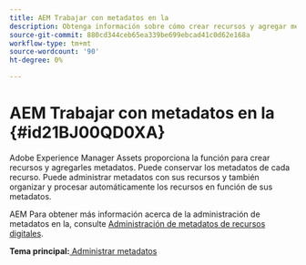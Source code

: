 ```yaml
---
title: AEM Trabajar con metadatos en la
description: Obtenga información sobre cómo crear recursos y agregar metadatos mediante Adobe Experience Manager Assets. AEM Administrar metadatos de las guías de la.
source-git-commit: 880cd344ceb65ea339be699ebcad41c0d62e168a
workflow-type: tm+mt
source-wordcount: '90'
ht-degree: 0%

---
```


# AEM Trabajar con metadatos en la {#id21BJ00QD0XA}

Adobe Experience Manager Assets proporciona la función para crear recursos y agregarles metadatos. Puede conservar los metadatos de cada recurso. Puede administrar metadatos con sus recursos y también organizar y procesar automáticamente los recursos en función de sus metadatos.

AEM Para obtener más información acerca de la administración de metadatos en la, consulte [Administración de metadatos de recursos digitales](https://experienceleague.adobe.com/docs/experience-manager-65/assets/using/metadata.html?lang=en).

**Tema principal:**[ Administrar metadatos](manage-metadata.md)
